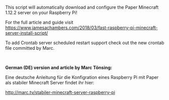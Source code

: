 This script will automatically download and configure the Paper Minecraft 1.12.2 server on your Raspberry Pi!

For the full article and guide visit https://www.jamesachambers.com/2018/03/fast-raspberry-pi-minecraft-server-install-script/

To add Crontab server scheduled restart support check out the new crontab file committed by Marc.

<br>

<b>German (DE) version and article by Marc Tönsing:</b>

Eine deutsche Anleitung für die Konfigration eines Raspberry Pi mit Paper als stabiler Minecraft Server findet ihr hier:

http://marc.tv/stabiler-minecraft-server-raspberry-pi

